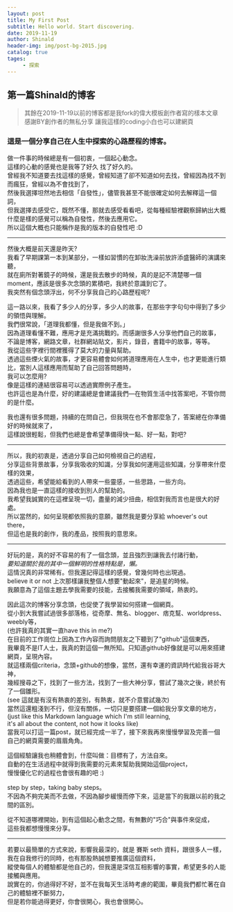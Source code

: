 ```yaml
---
layout: post
title: My First Post
subtitle: Hello world. Start discovering.
date: 2019-11-19
author: Shinald
header-img: img/post-bg-2015.jpg
catalog: true
tages: 
     - 探索
---
```


## **第一篇Shinald的博客**
>其餘在2019-11-19以前的博客都是我fork的偉大模板創作者寫的樣本文章  
>感謝BY創作者的無私分享 讓我這樣的coding小白也可以建網頁

### 這是一個分享自己在人生中探索的心路歷程的博客。

做一件事的時候總是有一個初衷，一個起心動念。  
這樣的心動的感覺也是我等了好久 找了好久的。  
曾經我不知道要去找這樣的感覺，曾經知道了卻不知道如何去找，曾經因為找不到而瘋狂，曾經以為不會找到了，  
然後我選擇坦然地去相信「自發性」，儘管我甚至不能很確定如何去解釋這一個詞，  
但我選擇去感受它，既然不懂，那就去感受看看吧，從每種經驗裡觀察歸納出大概什麼是樣的感覺可以稱為自發性，然後去應用它。  
所以這個大概也只能稱作是我的版本的自發性吧 :D  


---
然後大概是前天還是昨天?  
我看了早期課第一本到某部分，一樣如習慣的在卸妝洗澡前放許添盛醫師的演講來聽，  
就在廁所對著鏡子的時候，還是我去散步的時候，真的是記不清楚哪一個 moment，應該是很多次念頭的累積吧，我終於意識到它了。  
我突然有個念頭浮出，何不分享我自己的心路歷程呢?  



這一路以來，我看了多少人的分享，多少人的故事，在那些字字句句中得到了多少的領悟與理解。  
我們很常說，「道理我都懂，但是我做不到。」  
因為道理看懂不難，應用才是充滿挑戰的。而感謝很多人分享他們自己的故事，  
不論是博客，網路文章，社群網站貼文，影片，錄音，書籍中的故事，等等。  
我從這些字裡行間裡獲得了莫大的力量與幫助。  
透過這些煙火氣的故事，才更容易體會如何將道理應用在人生中，也才更能進行類比，當別人這樣應用而幫助了自己回答問題時，  
我可以怎麼用?  
像是這樣的連結很容易可以透過實際例子產生。  
也許這也是為什麼，好的建議總是會建議我們—在物質生活中找答案吧，不管你問的是什麼。  



我也還有很多問題，持續的在問自己，但我現在也不會那麼急了，答案總在你準備好的時候就來了，  
這樣說很輕鬆，但我們也總是會希望準備得快一點、好一點，對吧?  


---
所以，我的初衷是，透過分享自己如何檢視自己的過程，  
分享這些背景故事，分享我吸收的知識，分享我如何運用這些知識，分享帶來什麼樣的效果，  
透過這些，希望能給看到的人帶來一些靈感，一些思路，一些方向。  
因為我也是一直這樣的接收到別人的幫助的。  
我希望我誠實的在這裡呈現一切，盡量的減少扭曲，相信對我而言也是很大的好處。  
所以當然的，如何呈現都依照我的意願，雖然我是要分享給 whoever's out there，  
但這也是我的創作，我的產品，按照我的意思來。  


---
好玩的是，真的好不容易的有了一個念頭，並且強烈到讓我去付諸行動，  
*要知道關於我的其中一個鮮明的性格特點是，懶。*  
這情況真的非常稀有。但我還記得這樣的感覺，曾幾何時也出現過。  
believe it or not 上次那樣讓我整個人想要"動起來"，是追星的時候。  
我願意為了這個主題去學我需要的技能，去接觸我需要的領域，熱衷的。  



因此這次的博客分享念頭，也促使了我學習如何搭建一個網頁。  
從小到大我嘗試過很多部落格，從奇摩、無名、blogger、痞克幫、worldpress、weebly等，  
(也許我真的其實一直have this in me?)  
在目前的工作崗位上因為工作內容而詢問朋友之下聽到了"github"這個東西，  
我畢竟不是IT人士，我真的對這個一無所知。只知道github好像就是可以用來搭建網頁，呈現內容。  
就這樣兩個criteria，念頭+github的想像，當然，還有幸運的資訊時代給我谷哥大神，  
幾經搜尋之下，找到了一些方法，找到了一些大神分享，嘗試了幾次之後，終於有了一個雛形。  
(see 這就是有沒有熱衷的差別，有熱衷，就不介意嘗試幾次)  
當然這還粗淺到不行，但沒有關係，一切只是要搭建一個給我分享文章的地方，  
(just like this Markdown language which I'm still learning,  
it's all about the content, not how it looks like)  
當我可以打這一篇post，就已經完成一半了，接下來我再來慢慢學習及完善一個自己的網頁需要的眉眉角角。  



這個經驗讓我也稍體會到，什麼叫做：目標有了，方法自來。  
自動的在生活過程中就得到我需要的元素來幫助我開始這個project，  
慢慢優化它的過程也會很有趣的吧 :)  



step by step，taking baby steps。  
不因為不夠完美而不去做，不因為腳步緩慢而停下來，這是當下的我跟以前的我之間的區別。  



從不知道哪裡開始，到有這個起心動念之間，有無數的"巧合"與事件來促成，  
這些我都想慢慢來分享。  


---
若要以最簡單的方式來說，影響我最深的，就是 賽斯 seth 資料，跟很多人一樣，  
我在自我修行的同時，也有那股熱誠想要推廣這個資料，  
縱使每個人的體驗都是他自己的，但我還是深信互相影響的事實，希望更多的人能接觸與應用。  
說實在的，你過得好不好，並不在我每天生活時考慮的範圍，畢竟我們都忙著在自己的體驗裡不斷努力，  
但是若你能過得更好，你會很開心，我也會很開心。  








